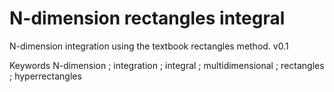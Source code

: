# N-dimension rectangles integral
N-dimension integration using the textbook rectangles method.
v0.1

Keywords
N-dimension ; integration ; integral ; multidimensional ; rectangles ; hyperrectangles 
